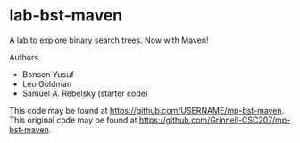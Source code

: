 # lab-bst-maven

A lab to explore binary search trees. Now with Maven!

Authors

* Bonsen Yusuf
* Leo Goldman
* Samuel A. Rebelsky (starter code)

This code may be found at <https://github.com/USERNAME/mp-bst-maven>.
This original code may be found at <https://github.com/Grinnell-CSC207/mp-bst-maven>.
